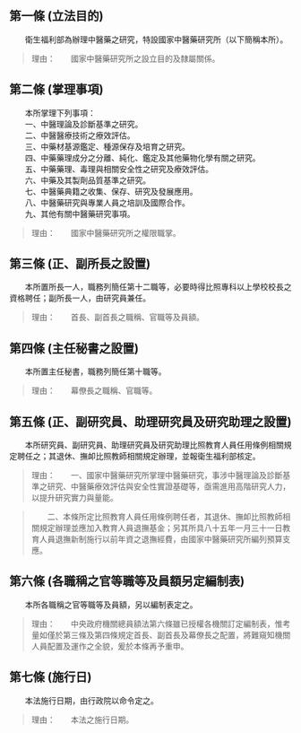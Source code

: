 第一條 (立法目的)
-----------------
　　衛生福利部為辦理中醫藥之研究，特設國家中醫藥研究所（以下簡稱本所）。  
> 理由：　　國家中醫藥研究所之設立目的及隸屬關係。



第二條 (掌理事項)
-----------------
　　本所掌理下列事項：  
　　一、中醫理論及診斷基準之研究。  
　　二、中醫醫療技術之療效評估。  
　　三、中藥材基源鑑定、種源保存及培育之研究。  
　　四、中藥藥理成分之分離、純化、鑑定及其他藥物化學有關之研究。  
　　五、中藥藥理、毒理與相關安全性之研究及療效評估。  
　　六、中藥及其製劑品質基準之研究。  
　　七、中醫藥典籍之收集、保存、研究及發展應用。  
　　八、中醫藥研究與專業人員之培訓及國際合作。  
　　九、其他有關中醫藥研究事項。  
> 理由：　　國家中醫藥研究所之權限職掌。



第三條 (正、副所長之設置)
-------------------------
　　本所置所長一人，職務列簡任第十二職等，必要時得比照專科以上學校校長之資格聘任；副所長一人，由研究員兼任。  
> 理由：　　首長、副首長之職稱、官職等及員額。



第四條 (主任秘書之設置)
-----------------------
　　本所置主任秘書，職務列簡任第十職等。  
> 理由：　　幕僚長之職稱、官職等。



第五條 (正、副研究員、助理研究員及研究助理之設置)
-------------------------------------------------
　　本所研究員、副研究員、助理研究員及研究助理比照教育人員任用條例相關規定聘任之；其退休、撫卹比照教師相關規定辦理，並報衛生福利部核定。  
> 理由：　　一、國家中醫藥研究所掌理中醫藥研究，事涉中醫理論及診斷基準之研究、中醫藥療效評估與安全性實證基礎等，亟需進用高階研究人力，以提升研究實力與量能。

> 　　二、本條所定比照教育人員任用條例聘任者，其退休、撫卹比照教師相關規定辦理並應加入教育人員退撫基金；另其所具八十五年一月三十一日教育人員退撫新制施行以前年資之退撫經費，由國家中醫藥研究所編列預算支應。



第六條 (各職稱之官等職等及員額另定編制表)
-----------------------------------------
　　本所各職稱之官等職等及員額，另以編制表定之。  
> 理由：　　中央政府機關總員額法第六條雖已授權各機關訂定編制表，惟考量如僅於第三條及第四條規定首長、副首長及幕僚長之配置，將難窺知機關人員配置及運作之全貌，爰於本條再予重申。



第七條 (施行日)
---------------
　　本法施行日期，由行政院以命令定之。  
> 理由：　　本法之施行日期。
